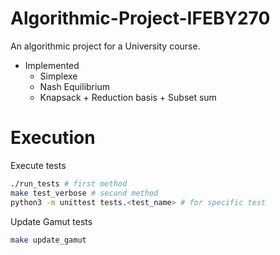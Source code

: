 # Algorithmic-Project-IFEBY270

An algorithmic project for a University course.
- Implemented
    - Simplexe
    - Nash Equilibrium
    - Knapsack + Reduction basis + Subset sum

# Execution

Execute tests
```bash
./run_tests # first method
make test_verbose # second method
python3 -m unittest tests.<test_name> # for specific test
```

Update Gamut tests
```bash
make update_gamut
```
